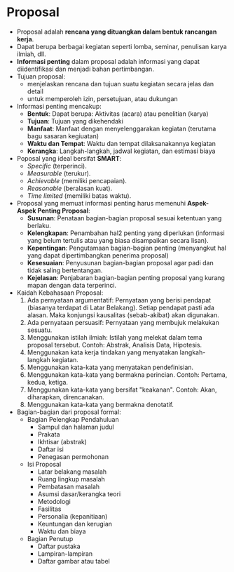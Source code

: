 # Proposal

- Proposal adalah **rencana yang dituangkan dalam bentuk rancangan kerja**.
- Dapat berupa berbagai kegiatan seperti lomba, seminar, penulisan karya ilmiah, dll.
- **Informasi penting** dalam proposal adalah informasi yang dapat diidentifikasi dan menjadi bahan pertimbangan.
- Tujuan proposal:
    - menjelaskan rencana dan tujuan suatu kegiatan secara jelas dan detail
    - untuk memperoleh izin, persetujuan, atau dukungan
- Informasi penting mencakup:
    - **Bentuk**: Dapat berupa: Aktivitas (acara) atau penelitian (karya)
    - **Tujuan**: Tujuan yang dikehendaki
    - **Manfaat**: Manfaat dengan menyelenggarakan kegiatan (terutama bagu sasaran kegiuatan)
    - **Waktu dan Tempat**: Waktu dan tempat dilaksanakannya kegiatan
    - **Kerangka**: Langkah-langkah, jadwal kegiatan, dan estimasi biaya
- Poposal yang ideal bersifat **SMART**:
    - *Specific* (terperinci).
    - *Measurable* (terukur).
    - *Achievable* (memiliki pencapaian).
    - *Reasonable* (beralasan kuat).
    - *Time limited* (memiliki batas waktu).
- Proposal yang memuat informasi penting harus memenuhi **Aspek-Aspek Penting Proposal**:
    - **Susunan**: Penataan bagian-bagian proposal sesuai ketentuan yang berlaku.
    - **Kelengkapan**: Penambahan hal2 penting yang diperlukan (informasi yang belum tertulis atau yang biasa disampaikan secara lisan).
    - **Kepentingan**: Pengutamaan bagian-bagian penting (menyangkut hal yang dapat dipertimbangkan penerima proposal)
    - **Kesesuaian**: Penyusunan bagian-bagian proposal agar padi dan tidak saling bertentangan.
    - **Kejelasan**: Penjabaran bagian-bagian penting proposal yang kurang mapan dengan data terperinci.
- Kaidah Kebahasaan Proposal:
    1. Ada pernyataan argumentatif: Pernyataan yang berisi pendapat (biasanya terdapat di Latar Belakang). Setiap pendapat pasti ada alasan. Maka konjungsi kausalitas (sebab-akibat) akan digunakan.
    2. Ada pernyataan persuasif: Pernyataan yang membujuk melakukan sesuatu.
    3. Menggunakan istilah ilmiah: Istilah yang melekat dalam tema proposal tersebut. Contoh: Abstrak, Analisis Data, Hipotesis. 
    4. Menggunakan kata kerja tindakan yang menyatakan langkah-langkah kegiatan.
    5. Menggunakan kata-kata yang menyatakan pendefinisian.
    6. Menggunakan kata-kata yang bermakna perincian. Contoh: Pertama, kedua, ketiga.
    7. Menggunakan kata-kata yang bersifat "keakanan". Contoh: Akan, diharapkan, direncanakan.
    8. Menggunakan kata-kata yang bermakna denotatif.
- Bagian-bagian dari proposal formal:
    - Bagian Pelengkap Pendahuluan
        - Sampul dan halaman judul
        - Prakata
        - Ikhtisar (abstrak)
        - Daftar isi
        - Penegasan permohonan
    - Isi Proposal
        - Latar belakang masalah
        - Ruang lingkup masalah
        - Pembatasan masalah
        - Asumsi dasar/kerangka teori
        - Metodologi
        - Fasilitas
        - Personalia (kepanitiaan)
        - Keuntungan dan kerugian
        - Waktu dan biaya
    - Bagian Penutup
        - Daftar pustaka
        - Lampiran-lampiran
        - Daftar gambar atau tabel 